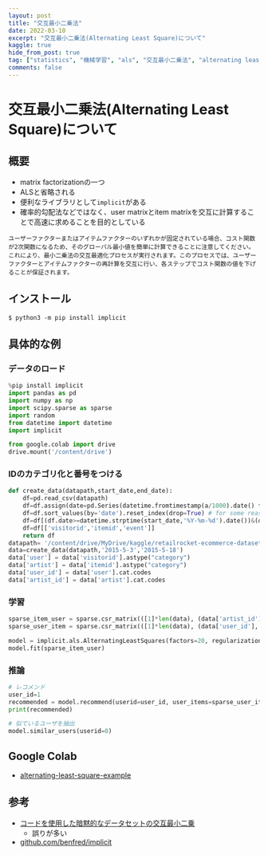```yaml
---
layout: post
title: "交互最小二乗法"
date: 2022-03-10
excerpt: "交互最小二乗法(Alternating Least Square)について"
kaggle: true
hide_from_post: true
tag: ["statistics", "機械学習", "als", "交互最小二乗法", "alternating least square", "python"]
comments: false
---
```


# 交互最小二乗法(Alternating Least Square)について

## 概要
 - matrix factorizationの一つ
 - ALSと省略される
 - 便利なライブラリとして`implicit`がある
 - 確率的勾配法などではなく、user matrixとitem matrixを交互に計算することで高速に求めることを目的としている

```
ユーザーファクターまたはアイテムファクターのいずれかが固定されている場合、コスト関数が2次関数になるため、そのグローバル最小値を簡単に計算できることに注意してください。これにより、最小二乗法の交互最適化プロセスが実行されます。このプロセスでは、ユーザーファクターとアイテムファクターの再計算を交互に行い、各ステップでコスト関数の値を下げることが保証されます。
```

## インストール

```console
$ python3 -m pip install implicit
```


## 具体的な例

### データのロード

```python
%pip install implicit
import pandas as pd
import numpy as np
import scipy.sparse as sparse
import random
from datetime import datetime
import implicit 

from google.colab import drive
drive.mount('/content/drive')
```

### IDのカテゴリ化と番号をつける

```python
def create_data(datapath,start_date,end_date):
    df=pd.read_csv(datapath)
    df=df.assign(date=pd.Series(datetime.fromtimestamp(a/1000).date() for a in df.timestamp))
    df=df.sort_values(by='date').reset_index(drop=True) # for some reasons RetailRocket did NOT sort data by date
    df=df[(df.date>=datetime.strptime(start_date,'%Y-%m-%d').date())&(df.date<=datetime.strptime(end_date,'%Y-%m-%d').date())]
    df=df[['visitorid','itemid','event']]
    return df
datapath= '/content/drive/MyDrive/kaggle/retailrocket-ecommerce-dataset/events.csv'
data=create_data(datapath,'2015-5-3','2015-5-18')
data['user'] = data['visitorid'].astype("category")
data['artist'] = data['itemid'].astype("category")
data['user_id'] = data['user'].cat.codes
data['artist_id'] = data['artist'].cat.codes
```

### 学習

```python
sparse_item_user = sparse.csr_matrix(([1]*len(data), (data['artist_id'], data['user_id'])))
sparse_user_item = sparse.csr_matrix(([1]*len(data), (data['user_id'], data['artist_id'])))

model = implicit.als.AlternatingLeastSquares(factors=20, regularization=0.1, iterations=5)
model.fit(sparse_item_user)
```

### 推論

```python
# レコメンド
user_id=1
recommended = model.recommend(userid=user_id, user_items=sparse_user_item[user_id])
print(recommended)

# 似ているユーザを抽出
model.similar_users(userid=0)
```

## Google Colab
 - [alternating-least-square-example](https://colab.research.google.com/drive/1qEAFTuepqE3IwuwJ5cFMvDzPV2WVVrXy?usp=sharing)

## 参考
 - [コードを使用した暗黙的なデータセットの交互最小二乗](https://towardsdatascience.com/alternating-least-square-for-implicit-dataset-with-code-8e7999277f4b)
   - 誤りが多い
 - [github.com/benfred/implicit](https://github.com/benfred/implicit)

